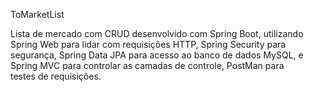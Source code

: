 ToMarketList

Lista de mercado com CRUD desenvolvido com Spring Boot, 
utilizando Spring Web para lidar com requisições HTTP,
Spring Security para segurança,
Spring Data JPA para acesso ao banco de dados MySQL,
e Spring MVC para controlar as camadas de controle,
PostMan para testes de requisições.
